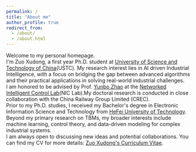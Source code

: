 ```yaml
---
permalink: /
title: "About me"
author_profile: true
redirect_from: 
  - /about/
  - /about.html
---
```

Welcome to my personal homepage.<br>
I'm Zuo Xudong, a first year Ph.D. student at [University of Science and Technology of China](www.ustc.edu.cn)(USTC). My research interest lies in AI driven Industrial Intelligence, with a focus on bridging the gap between advanced algorithms and their practical applications in solving real-world industrial challenges.<br>
I am honored to be advised by Prof. [Yunbo Zhao](https://faculty.ustc.edu.cn/ybzhao) at the [Networked Intelligent Control Lab](https://www.niclab.ac.cn)(NIC Lab).My doctoral research is conducted in close collaboration with the China Railway Group Limited (CREC).<br>
Prior to my Ph.D. studies, I received my Bachelor's degree in Electronic Information Science and Technology from [HeFei University of Technology](www.hfut.edu.cn). Beyond my primary research on TBMs, my broader interests include machine learning, control theory, and data-driven modeling for complex industrial systems.<br>
I am always open to discussing new ideas and potential collaborations. You can find my CV for more details: [Zuo Xudong's Curriculum Vitae](../assets/Curriculum_Vitae_zxd.pdf).
